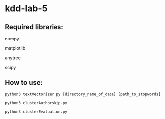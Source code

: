 # kdd-lab-5

## Required libraries:

numpy

matplotlib

anytree

scipy

## How to use:

```
python3 textVectorizer.py [directory_name_of_data] [path_to_stopwords]
```

```
python3 clusterAuthorship.py
```

```
python3 clusterEvaluation.py
```
